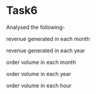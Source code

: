 # Task6

Analysed the following-

revenue generated in each month 

revenue generated in each year

order volume in each month

order volume in each year

order volume in each hour
  
 
